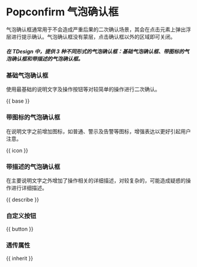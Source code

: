 # Popconfirm 气泡确认框

气泡确认框通常用于不会造成严重后果的二次确认场景，其会在点击元素上弹出浮层进行提示确认。气泡确认框没有蒙层，点击确认框以外的区域即可关闭。

##### 在 TDesign 中，提供 3 种不同形式的气泡确认框：基础气泡确认框、带图标的气泡确认框和带描述的气泡确认框。

### 基础气泡确认框

使用最基础的说明文字及操作按钮等对较简单的操作进行二次确认。

{{ base }}

### 带图标的气泡确认框

在说明文字之前增加图标，如普通、警示及告警等图标，增强表达以更好引起用户注意。

{{ icon }}

### 带描述的气泡确认框

在主要说明文字之外增加了操作相关的详细描述，对较复杂的，可能造成疑惑的操作进行详细描述。

{{ describe }}

### 自定义按钮

{{ button }}

### 透传属性

{{ inherit }}
